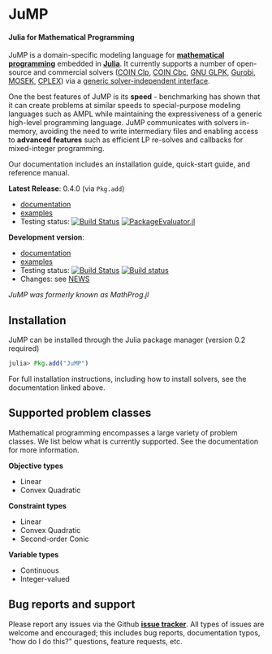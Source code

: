 JuMP
====
#### Julia for Mathematical Programming

JuMP is a domain-specific modeling language for **[mathematical programming]**
embedded in **[Julia]**. It currently supports a number of open-source and
commercial solvers ([COIN Clp], [COIN Cbc], [GNU GLPK], [Gurobi], [MOSEK], [CPLEX]) via a 
[generic solver-independent interface](https://github.com/JuliaOpt/MathProgBase.jl). 

One the best features of JuMP is its **speed** - benchmarking has shown that it
can create problems at similar speeds to special-purpose modeling languages
such as AMPL while maintaining the expressiveness of a generic high-level 
programming language. JuMP communicates with solvers in-memory, 
avoiding the need to write intermediary files and enabling access to **advanced
features** such as efficient LP re-solves and callbacks for mixed-integer programming.

Our documentation includes an installation guide, quick-start guide, and reference manual. 

**Latest Release**: 0.4.0 (via ``Pkg.add``) 
  * [documentation](https://jump.readthedocs.org/en/release-0.4/jump.html) 
  * [examples](https://github.com/JuliaOpt/JuMP.jl/tree/release-0.4/examples) 
  * Testing status: [![Build Status](https://travis-ci.org/JuliaOpt/JuMP.jl.png?branch=release-0.4)](https://travis-ci.org/JuliaOpt/JuMP.jl) [![PackageEvaluator.jl](http://iainnz.github.io/packages.julialang.org/badges/JuMP_0.2.svg)](http://iainnz.github.io/packages.julialang.org/)


**Development version**: 
  * [documentation](https://jump.readthedocs.org/en/latest/index.html)
  * [examples](https://github.com/JuliaOpt/JuMP.jl/tree/master/examples) 
  * Testing status: [![Build Status](https://travis-ci.org/JuliaOpt/JuMP.jl.png?branch=master)](https://travis-ci.org/JuliaOpt/JuMP.jl) [![Build status](https://ci.appveyor.com/api/projects/status/val81xkp6y6uiw8g)](https://ci.appveyor.com/project/mlubin/jump-jl)
  * Changes: see [NEWS](https://github.com/JuliaOpt/JuMP.jl/tree/master/NEWS.md)

*JuMP was formerly known as MathProg.jl*

## Installation

JuMP can be installed through the Julia package manager (version 0.2 required)

```julia
julia> Pkg.add("JuMP")
```

For full installation instructions, including how to install solvers, see the documentation linked above. 



## Supported problem classes

Mathematical programming encompasses a large variety of problem classes. 
We list below what is currently supported. See the documentation for more information. 

**Objective types**

* Linear
* Convex Quadratic

**Constraint types**

* Linear
* Convex Quadratic
* Second-order Conic

**Variable types**

* Continuous
* Integer-valued

## Bug reports and support

Please report any issues via the Github **[issue tracker]**. All types of issues are welcome and encouraged; this includes bug reports, documentation typos, "how do I do this?" questions, feature requests, etc.


[issue tracker]: https://github.com/JuliaOpt/JuMP.jl/issues
[mathematical programming]: http://en.wikipedia.org/wiki/Mathematical_optimization
[Julia]: http://julialang.org/
[COIN Clp]: https://github.com/mlubin/Clp.jl
[COIN Cbc]: https://github.com/mlubin/Cbc.jl
[GNU GLPK]: http://www.gnu.org/software/glpk/
[Gurobi]: http://www.gurobi.com/
[MOSEK]: http://mosek.com/
[CPLEX]: http://www-01.ibm.com/software/commerce/optimization/cplex-optimizer/
